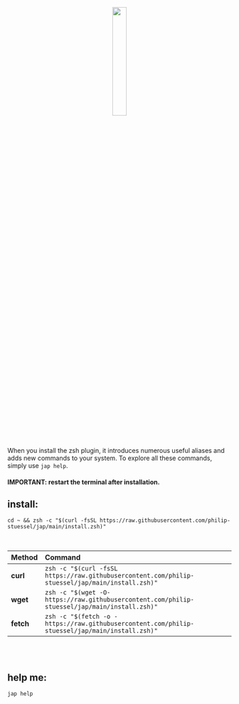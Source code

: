 <p align="center">
<img src="https://japzsh.com/plugin/images/jap-logo.png" width="25%" />
</p>

When you install the zsh plugin, it introduces numerous useful aliases and adds new commands to your system. To explore all these commands, simply use `jap help`.

#### IMPORTANT: restart the terminal after installation.

## install:

```shell
cd ~ && zsh -c "$(curl -fsSL https://raw.githubusercontent.com/philip-stuessel/jap/main/install.zsh)"
```
</br>

| Method    | Command                                                                                           |
| :-------- | :------------------------------------------------------------------------------------------------ |
| **curl**  | `zsh -c "$(curl -fsSL https://raw.githubusercontent.com/philip-stuessel/jap/main/install.zsh)"` |
| **wget**  | `zsh -c "$(wget -O- https://raw.githubusercontent.com/philip-stuessel/jap/main/install.zsh)"`   |
| **fetch** | `zsh -c "$(fetch -o -https://raw.githubusercontent.com/philip-stuessel/jap/main/install.zsh)"` |
</br>
</br>

## help me:
```shell
jap help
```
